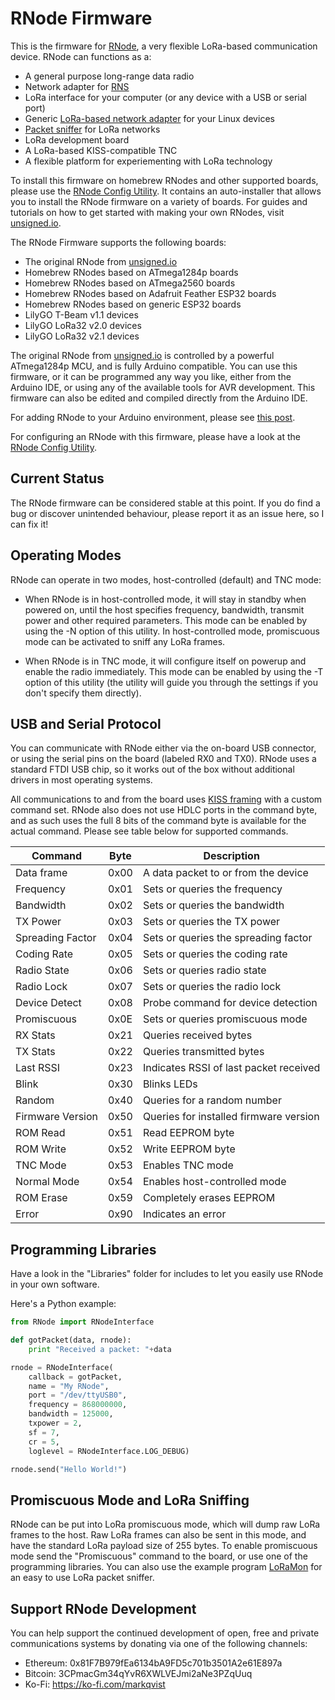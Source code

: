 # RNode Firmware

This is the firmware for [RNode](https://unsigned.io/rnode), a very flexible LoRa-based communication device. RNode can functions as a:

- A general purpose long-range data radio
- Network adapter for [RNS](https://github.com/markqvist/Reticulum)
- LoRa interface for your computer (or any device with a USB or serial port)
- Generic [LoRa-based network adapter](https://unsigned.io/15-kilometre-ssh-link-with-rnode/) for your Linux devices
- [Packet sniffer](https://github.com/markqvist/LoRaMon) for LoRa networks
- LoRa development board
- A LoRa-based KISS-compatible TNC
- A flexible platform for experiementing with LoRa technology

To install this firmware on homebrew RNodes and other supported boards, please use the [RNode Config Utility](https://github.com/markqvist/rnodeconfigutil). It contains an auto-installer that allows you to install the RNode firmware on a variety of boards. For guides and tutorials on how to get started with making your own RNodes, visit [unsigned.io](https://unsigned.io).

The RNode Firmware supports the following boards:

- The original RNode from [unsigned.io](https://unsigned.io/)
- Homebrew RNodes based on ATmega1284p boards
- Homebrew RNodes based on ATmega2560 boards
- Homebrew RNodes based on Adafruit Feather ESP32 boards
- Homebrew RNodes based on generic ESP32 boards
- LilyGO T-Beam v1.1 devices
- LilyGO LoRa32 v2.0 devices
- LilyGO LoRa32 v2.1 devices

The original RNode from [unsigned.io](https://unsigned.io) is controlled by a powerful ATmega1284p MCU, and is fully Arduino compatible. You can use this firmware, or it can be programmed any way you like, either from the Arduino IDE, or using any of the available tools for AVR development. This firmware can also be edited and compiled directly from the Arduino IDE.

For adding RNode to your Arduino environment, please see [this post](https://unsigned.io/board-support-in-arduino-ide/).

For configuring an RNode with this firmware, please have a look at the [RNode Config Utility](https://github.com/markqvist/rnodeconfigutil).

## Current Status
The RNode firmware can be considered stable at this point. If you do find a bug or discover unintended behaviour, please report it as an issue here, so I can fix it!

## Operating Modes
RNode can operate in two modes, host-controlled (default) and TNC mode:

- When RNode is in host-controlled mode, it will stay in standby when powered on, until the host specifies frequency, bandwidth, transmit power and other required parameters. This mode can be enabled by using the -N option of this utility. In host-controlled mode, promiscuous mode can be activated to sniff any LoRa frames.

- When RNode is in TNC mode, it will configure itself on powerup and enable the radio immediately. This mode can be enabled by using the -T option of this utility (the utility will guide you through the settings if you don't specify them directly).

## USB and Serial Protocol
You can communicate with RNode either via the on-board USB connector, or using the serial pins on the board (labeled RX0 and TX0). RNode uses a standard FTDI USB chip, so it works out of the box without additional drivers in most operating systems.

All communications to and from the board uses [KISS framing](https://en.wikipedia.org/wiki/KISS_(TNC)) with a custom command set. RNode also does not use HDLC ports in the command byte, and as such uses the full 8 bits of the command byte is available for the actual command. Please see table below for supported commands.

| Command          | Byte | Description
| -----------------|------| -----------------------------------------------
| Data frame       | 0x00 | A data packet to or from the device
| Frequency        | 0x01 | Sets or queries the frequency
| Bandwidth        | 0x02 | Sets or queries the bandwidth
| TX Power         | 0x03 | Sets or queries the TX power
| Spreading Factor | 0x04 | Sets or queries the spreading factor
| Coding Rate      | 0x05 | Sets or queries the coding rate
| Radio State      | 0x06 | Sets or queries radio state
| Radio Lock       | 0x07 | Sets or queries the radio lock
| Device Detect    | 0x08 | Probe command for device detection
| Promiscuous      | 0x0E | Sets or queries promiscuous mode
| RX Stats         | 0x21 | Queries received bytes
| TX Stats         | 0x22 | Queries transmitted bytes
| Last RSSI        | 0x23 | Indicates RSSI of last packet received
| Blink            | 0x30 | Blinks LEDs
| Random           | 0x40 | Queries for a random number
| Firmware Version | 0x50 | Queries for installed firmware version
| ROM Read         | 0x51 | Read EEPROM byte
| ROM Write        | 0x52 | Write EEPROM byte
| TNC Mode         | 0x53 | Enables TNC mode
| Normal Mode      | 0x54 | Enables host-controlled mode
| ROM Erase        | 0x59 | Completely erases EEPROM
| Error            | 0x90 | Indicates an error

## Programming Libraries
Have a look in the "Libraries" folder for includes to let you easily use RNode in your own software.

Here's a Python example:

```python
from RNode import RNodeInterface

def gotPacket(data, rnode):
	print "Received a packet: "+data

rnode = RNodeInterface(
	callback = gotPacket,
	name = "My RNode",
	port = "/dev/ttyUSB0",
	frequency = 868000000,
	bandwidth = 125000,
	txpower = 2,
	sf = 7,
	cr = 5,
	loglevel = RNodeInterface.LOG_DEBUG)

rnode.send("Hello World!")
```

## Promiscuous Mode and LoRa Sniffing
RNode can be put into LoRa promiscuous mode, which will dump raw LoRa frames to the host. Raw LoRa frames can also be sent in this mode, and have the standard LoRa payload size of 255 bytes. To enable promiscuous mode send the "Promiscuous" command to the board, or use one of the programming libraries. You can also use the example program [LoRaMon](https://github.com/markqvist/LoRaMon) for an easy to use LoRa packet sniffer.

## Support RNode Development
You can help support the continued development of open, free and private communications systems by donating via one of the following channels:

- Ethereum: 0x81F7B979fEa6134bA9FD5c701b3501A2e61E897a
- Bitcoin: 3CPmacGm34qYvR6XWLVEJmi2aNe3PZqUuq
- Ko-Fi: https://ko-fi.com/markqvist
